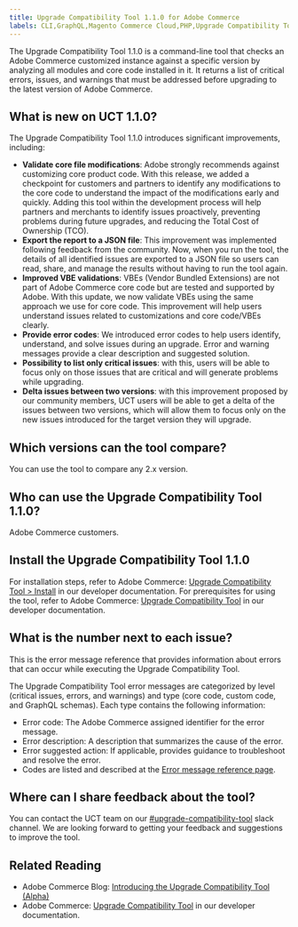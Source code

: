 ```yaml
---
title: Upgrade Compatibility Tool 1.1.0 for Adobe Commerce
labels: CLI,GraphQL,Magento Commerce Cloud,PHP,Upgrade Compatibility Tool,announcements,command line,deprecated,reports,update,upgrade,version,1.1.0,Adobe Commerce,cloud infrastructure
---
```


The Upgrade Compatibility Tool 1.1.0 is a command-line tool that checks an Adobe Commerce customized instance against a specific version by analyzing all modules and core code installed in it. It returns a list of critical errors, issues, and warnings that must be addressed before upgrading to the latest version of Adobe Commerce.

## What is new on UCT 1.1.0?

The Upgrade Compatibility Tool 1.1.0 introduces significant improvements, including:

* **Validate core file modifications**: Adobe strongly recommends against customizing core product code. With this release, we added a checkpoint for customers and partners to identify any modifications to the core code to understand the impact of the modifications early and quickly. Adding this tool within the development process will help partners and merchants to identify issues proactively, preventing problems during future upgrades, and reducing the Total Cost of Ownership (TCO).
* **Export the report to a JSON file**: This improvement was implemented following feedback from the community. Now, when you run the tool, the details of all identified issues are exported to a JSON file so users can read, share, and manage the results without having to run the tool again.
* **Improved VBE validations**: VBEs (Vendor Bundled Extensions) are not part of Adobe Commerce core code but are tested and supported by Adobe. With this update, we now validate VBEs using the same approach we use for core code. This improvement will help users understand issues related to customizations and core code/VBEs clearly.
* **Provide error codes**: We introduced error codes to help users identify, understand, and solve issues during an upgrade. Error and warning messages provide a clear description and suggested solution.
* **Possibility to list only critical issues**: with this, users will be able to focus only on those issues that are critical and will generate problems while upgrading.
* **Delta issues between two versions**: with this improvement proposed by our community members, UCT users will be able to get a delta of the issues between two versions, which will allow them to focus only on the new issues introduced for the target version they will upgrade.

## Which versions can the tool compare?
You can use the tool to compare any 2.x version.

## Who can use the Upgrade Compatibility Tool 1.1.0?

Adobe Commerce customers.

## Install the Upgrade Compatibility Tool 1.1.0

For installation steps, refer to Adobe Commerce: [Upgrade Compatibility Tool > Install](https://devdocs.magento.com/upgrade-compatibility-tool/install.html) in our developer documentation. For prerequisites for using the tool, refer to Adobe Commerce: [Upgrade Compatibility Tool](https://devdocs.magento.com/upgrade-compatibility-tool/prerequisites.html) in our developer documentation.

## What is the number next to each issue?
This is the error message reference that provides information about errors that can occur while executing the Upgrade Compatibility Tool.

The Upgrade Compatibility Tool error messages are categorized by level (critical issues, errors, and warnings) and type (core code, custom code, and GraphQL schemas). Each type contains the following information:

* Error code: The Adobe Commerce assigned identifier for the error message.
* Error description: A description that summarizes the cause of the error.
* Error suggested action: If applicable, provides guidance to troubleshoot and resolve the error.
* Codes are listed and described at the [Error message reference page](https://devdocs.magento.com/upgrade-compatibility-tool/errors.html).

## Where can I share feedback about the tool?

You can contact the UCT team on our [#upgrade-compatibility-tool](https://magentocommeng.slack.com/archives/C019Y143U9F) slack channel. We are looking forward to getting your feedback and suggestions to improve the tool.

## Related Reading

* Adobe Commerce Blog: [Introducing the Upgrade Compatibility Tool (Alpha)](https://magento.com/blog/magento-news/introducing-upgrade-compatibility-tool)
* Adobe Commerce: [Upgrade Compatibility Tool](https://devdocs.magento.com/upgrade-compatibility-tool/introduction.html) in our developer documentation.
